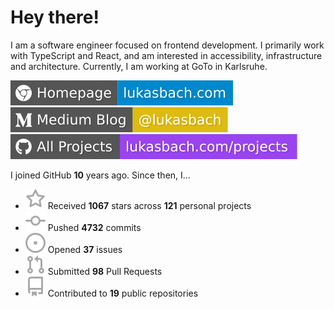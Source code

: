 # Hey there!

I am a software engineer focused on frontend development. I primarily work with TypeScript and React, and am interested in accessibility, infrastructure and architecture. Currently, I am working at GoTo in Karlsruhe.

[![Homepage](./icons/homepage.svg)](https://lukasbach.com)
[![Medium Blog](./icons/medium.svg)](https://medium.com/@lukasbach)
[![My Projects](./icons/projects.svg)](https://lukasbach.com/projects)

I joined GitHub **10** years ago. Since then, I...

- ![](./icons/star.svg) Received **1067** stars across **121** personal projects
- ![](./icons/commit.svg) Pushed **4732** commits
- ![](./icons/issues.svg) Opened **37** issues
- ![](./icons/pr.svg) Submitted **98** Pull Requests
- ![](./icons/repo.svg) Contributed to **19** public repositories
